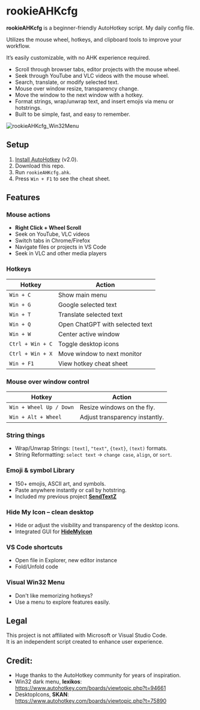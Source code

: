 # rookieAHKcfg

**rookieAHKcfg** is a beginner-friendly AutoHotkey script. My daily config file.
  
Utilizes the mouse wheel, hotkeys, and clipboard tools to improve your workflow.
  
It’s easily customizable, with no AHK experience required.

- Scroll through browser tabs, editor projects with the mouse wheel.
- Seek through YouTube and VLC videos with the mouse wheel.
- Search, translate, or modify selected text.
- Mouse over window resize, transparency change.
- Move the window to the next window with a hotkey.
- Format strings, wrap/unwrap text, and insert emojis via menu or hotstrings.
- Built to be simple, fast, and easy to remember.

![rookieAHKcfg_Win32Menu](https://github.com/user-attachments/assets/c3bbe0a0-edd4-4e74-bba6-2fe4e70efbee)

## Setup

1. [Install AutoHotkey](https://www.autohotkey.com/) (v2.0).
2. Download this repo.
3. Run `rookieAHKcfg.ahk`.
4. Press `Win + F1` to see the cheat sheet.

## Features

### Mouse actions

- **Right Click + Wheel Scroll**  
- Seek on YouTube, VLC videos  
- Switch tabs in Chrome/Firefox  
- Navigate files or projects in VS Code  
- Seek in VLC and other media players  

### Hotkeys

| Hotkey             | Action                                  |
|--------------------|-----------------------------------------|
| `Win + C`          | Show main menu                          |
| `Win + G`          | Google selected text                    |
| `Win + T`          | Translate selected text                 |
| `Win + Q`          | Open ChatGPT with selected text         |
| `Win + W`          | Center active window                    |
| `Ctrl + Win + C`   | Toggle desktop icons                    |
| `Ctrl + Win + X`   | Move window to next monitor             |
| `Win + F1`         | View hotkey cheat sheet                 |


### Mouse over window control

| Hotkey                  | Action                             |
|-------------------------|------------------------------------|
| `Win + Wheel Up / Down` | Resize windows on the fly.         |
| `Win + Alt + Wheel`     | Adjust transparency instantly.     |


### String things

- Wrap/Unwrap Strings: `[text]`, `"text"`, `{text}`, `(text)` formats.
- String Reformatting: `select text` → `change case`, `align`, or `sort`.

### Emoji & symbol Library

- 150+ emojis, ASCII art, and symbols.
- Paste anywhere instantly or call by hotstring.
- Included my previous project [**SendTextZ**](https://github.com/bceenaeiklmr/SendTextZ)  

### Hide My Icon – clean desktop

- Hide or adjust the visibility and transparency of the desktop icons.
- Integrated GUI for [**HideMyIcon**](https://github.com/bceenaeiklmr/HideMyIcon)

### VS Code shortcuts

- Open file in Explorer, new editor instance
- Fold/Unfold code

### Visual Win32 Menu

- Don't like memorizing hotkeys?  
- Use a menu to explore features easily.

## Legal
This project is not affiliated with Microsoft or Visual Studio Code.  
It is an independent script created to enhance user experience.

## Credit:

- Huge thanks to the AutoHotkey community for years of inspiration.  
- Win32 dark menu, **lexikos**: https://www.autohotkey.com/boards/viewtopic.php?t=94661  
- DesktopIcons, **SKAN**: https://www.autohotkey.com/boards/viewtopic.php?t=75890
